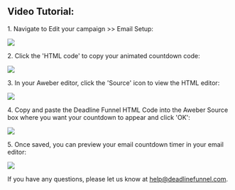 ## Video Tutorial:

  

1\.  Navigate to Edit your campaign >> Email Setup: 

![](https://d33v4339jhl8k0.cloudfront.net/docs/assets/53974d6ce4b0c76107b109d1/images/5a9812dc2c7d3a7549513d11/file-WImGw0MUo4.png)


2\. Click the 'HTML code' to copy your animated countdown code: 

![](https://d33v4339jhl8k0.cloudfront.net/docs/assets/53974d6ce4b0c76107b109d1/images/5a9816a72c7d3a7549513d48/file-FDj6iRniYt.png)


3\. In your Aweber editor, click the 'Source' icon to view the HTML editor: 

![](https://d33v4339jhl8k0.cloudfront.net/docs/assets/53974d6ce4b0c76107b109d1/images/57c08fc2903360342852e7a6/file-U8YVEC3cmM.png)


4\. Copy and paste the Deadline Funnel HTML Code into the Aweber Source box where you want your countdown to appear and click 'OK': 

![](https://d33v4339jhl8k0.cloudfront.net/docs/assets/53974d6ce4b0c76107b109d1/images/57c09045c6979156e4f1e33a/file-t8jn1cIW4K.png)


5\. Once saved, you can preview your email countdown timer in your email editor: 

![](https://d33v4339jhl8k0.cloudfront.net/docs/assets/53974d6ce4b0c76107b109d1/images/58af1a08dd8c8e56bfa7f4d9/file-hu9mSrvf3Y.png)

If you have any questions, please let us know at
[help@deadlinefunnel.com](mailto:mailto:help@deadlinefunnel.com).


